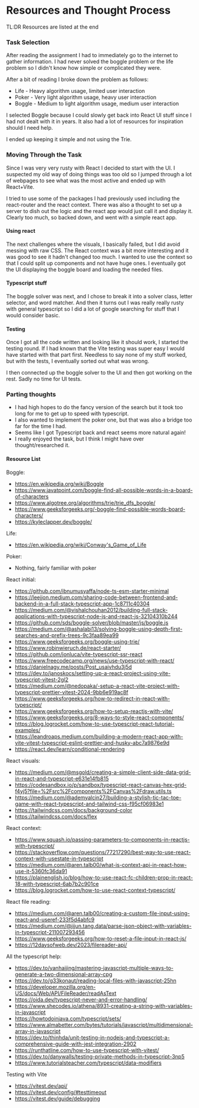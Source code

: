# Resources and Thought Process

TL:DR Resources are listed at the end
### Task Selection
After reading the assignment I had to immediately go to the internet to gather information. I had never solved the boggle problem or the life problem so I didn't know how simple or complicated they were.

After a bit of reading I broke down the problem as follows:
- Life - Heavy algorithm usage, limited user interaction
- Poker - Very light algorithm usage, heavy user interaction
- Boggle -  Medium to light algorithm usage, medium user interaction

I selected Boggle because I could slowly get back into React UI stuff since I had not dealt with it in years. It also had a lot of resources for inspiration should I need help.

I ended up keeping it simple and not using the Trie.

### Moving Through the Task

Since I was very very rusty with React I decided to start with the UI. I suspected my old way of doing things was too old so I jumped through a lot of webpages to see what was the most active and ended up with React+Vite.

I tried to use some of the packages I had previously used including the react-router and the react context. There was also a thought to set up a server to dish out the logic and the react app would just call it and display it. Clearly too much, so backed down, and went with a simple react app.
#### Using react
The next challenges where the visuals, I basically failed, but I did avoid messing with raw CSS. The React context was a bit more interesting and it was good to see it hadn't changed too much. I wanted to use the context so that I could split up components and not have huge ones. I eventually got the UI displaying the boggle board and loading the needed files.
#### Typescript stuff
The boggle solver was next, and I chose to break it into a solver class, letter selector, and word matcher. And then it turns out I was really really rusty with general typescript so I did a lot of google searching for stuff that I would consider basic.
#### Testing
Once I got all the code written and looking like it should work, I started the testing round. If I had known that the Vite testing was super easy I would have started with that part first. Needless to say none of my stuff worked, but with the tests, I eventually sorted out what was wrong.

I then connected up the boggle solver to the UI and then got working on the rest. Sadly no time for UI tests.

### Parting thoughts
- I had high hopes to do the fancy version of the search but it took too long for me to get up to speed with typescript.
- I also wanted to implement the poker one, but that was also a bridge too far for the time I had.
- Seems like I got Typescript back and react seems more natural again!
- I really enjoyed the task, but I think I might have over thought/researched it.


#### Resource List

Boggle:
- https://en.wikipedia.org/wiki/Boggle
- https://www.javatpoint.com/boggle-find-all-possible-words-in-a-board-of-characters
- https://www.algotree.org/algorithms/trie/trie_dfs_boggle/
- https://www.geeksforgeeks.org/-boggle-find-possible-words-board-characters/
- https://kyleclapper.dev/boggle/

Life:
- https://en.wikipedia.org/wiki/Conway's_Game_of_Life

Poker:
- Nothing, fairly familiar with poker

React initial:
- https://github.com/ibnumusyaffa/node-ts-esm-starter-minimal
- https://leejjon.medium.com/sharing-code-between-frontend-and-backend-in-a-full-stack-typescript-app-1c8711c40304
- https://medium.com/@vishalchouhan2012/building-full-stack-applications-with-typescript-node-js-and-react-js-32104310b244
- https://github.com/sds/boggle-solver/blob/master/js/boggle.js
- https://medium.com/@ashalabi13/solving-boggle-using-depth-first-searches-and-prefix-trees-9c3faa89ea99
- https://www.geeksforgeeks.org/boggle-using-trie/
- https://www.robinwieruch.de/react-starter/
- https://github.com/jonluca/vite-typescript-ssr-react
- https://www.freecodecamp.org/news/use-typescript-with-react/
- https://danielnagy.me/posts/Post_usaivhdu3j5d
- https://dev.to/janoskocs/setting-up-a-react-project-using-vite-typescript-vitest-2gl2
- https://medium.com/@nedopaka/-setup-a-react-vite-project-with-typescript-prettier-vitest-2024-9bb6e919ac8f
- https://www.geeksforgeeks.org/how-to-redirect-in-react-with-typescript/
- https://www.geeksforgeeks.org/how-to-setup-reactjs-with-vite/
- https://www.geeksforgeeks.org/8-ways-to-style-react-components/
- https://blog.logrocket.com/how-to-use-typescript-react-tutorial-examples/
- https://leandroaps.medium.com/building-a-modern-react-app-with-vite-vitest-typescript-eslint-prettier-and-husky-abc7a9876e9d
- https://react.dev/learn/conditional-rendering

React visuals:
- https://medium.com/@msgold/creating-a-simple-client-side-data-grid-in-react-and-typescript-e631e14fb815
- https://codesandbox.io/p/sandbox/typescript-react-canvas-hex-grid-f4yj5?file=%2Fsrc%2Fcomponents%2FCanvas%2Fdraw.utils.ts
- https://medium.com/@ademyalcin27/building-a-stylish-tic-tac-toe-game-with-react-typescript-and-tailwind-css-f95cf06983e1
- https://tailwindcss.com/docs/background-color
- https://tailwindcss.com/docs/flex

React context:
- https://www.squash.io/passing-parameters-to-components-in-reactjs-with-typescript/
- https://stackoverflow.com/questions/77217290/best-way-to-use-react-context-with-usestate-in-typescript
- https://medium.com/@aren.talb00/what-is-context-api-in-react-how-use-it-5360fc36da91
- https://plainenglish.io/blog/how-to-use-react-fc-children-prop-in-react-18-with-typescript-6ab7b2c901ce
- https://blog.logrocket.com/how-to-use-react-context-typescript/

React file reading:
- https://medium.com/@aren.talb00/creating-a-custom-file-input-using-react-and-useref-233f5d4abfc9
- https://medium.com/@jijun.tang.data/parse-json-object-with-variables-in-typescript-211007293456
- https://www.geeksforgeeks.org/how-to-reset-a-file-input-in-react-js/
- https://12daysofweb.dev/2023/filereader-api/

All the typescript help:
- https://dev.to/yanhaijing/mastering-javascript-multiple-ways-to-generate-a-two-dimensional-array-cpg
- https://dev.to/g33konaut/reading-local-files-with-javascript-25hn
- https://developer.mozilla.org/en-US/docs/Web/API/FileReader/readAsText
- https://oida.dev/typescript-never-and-error-handling/
- https://www.shecodes.io/athena/8931-creating-a-string-with-variables-in-javascript
- https://howtodoinjava.com/typescript/sets/
- https://www.almabetter.com/bytes/tutorials/javascript/multidimensional-array-in-javascript
- https://dev.to/thinhda/unit-testing-in-nodejs-and-typescript-a-comprehensive-guide-with-jest-integration-2902
- https://runthatline.com/how-to-use-typescript-with-vitest/
- https://dev.to/danywalls/testing-private-methods-in-typescript-3np5
- https://www.tutorialsteacher.com/typescript/data-modifiers

Testing with Vite
- https://vitest.dev/api/
- https://vitest.dev/config/#testtimeout
- https://vitest.dev/guide/debugging